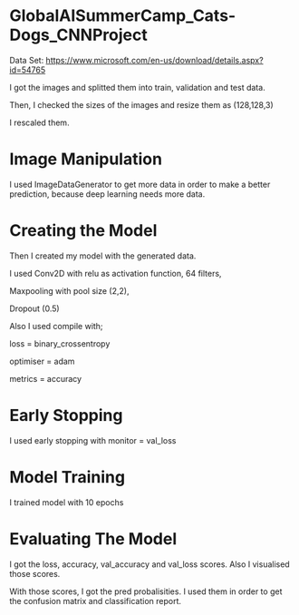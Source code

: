 # GlobalAISummerCamp_Cats-Dogs_CNNProject

Data Set: https://www.microsoft.com/en-us/download/details.aspx?id=54765

I got the images and splitted them into train, validation and test data.

Then, I checked the sizes of the images and resize them as (128,128,3)

I rescaled them.

# Image Manipulation

I used ImageDataGenerator to get more data in order to make a better prediction, because deep learning needs more data.

# Creating the Model

Then I created my model with the generated data.

I used Conv2D with relu as activation function, 64 filters,

Maxpooling with pool size (2,2), 

Dropout (0.5)

Also I used compile with;

loss = binary_crossentropy

optimiser = adam

metrics = accuracy

# Early Stopping

I used early stopping with monitor = val_loss

# Model Training

I trained model with 10 epochs

# Evaluating The Model

I got the loss, accuracy, val_accuracy and val_loss scores. Also I visualised those scores.

With those scores, I got the pred probalisities. I used them in order to get the confusion matrix and classification report.






